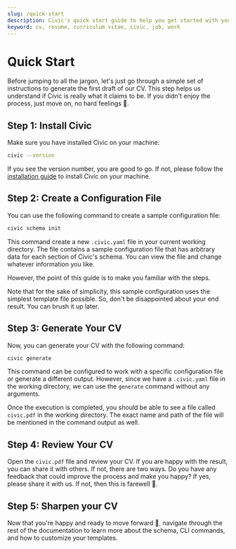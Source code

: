 ```yaml
---
slug: /quick-start
description: Civic's quick start guide to help you get started with your CV.
keyword: cv, resume, curriculum vitae, civic, job, work
---
```


# Quick Start

Before jumping to all the jargon, let's just go through a simple set of
instructions to generate the first draft of our CV. This step helps us
understand if Civic is really what it claims to be. If you didn't enjoy the
process, just move on, no hard feelings 🥲.

## Step 1: Install Civic

Make sure you have installed Civic on your machine:

```bash
civic --version
```

If you see the version number, you are good to go. If not, please follow the
[installation guide](./02_installation) to install Civic on your machine.

## Step 2: Create a Configuration File

You can use the following command to create a sample configuration file:

```bash
civic schema init
```

This command create a new `.civic.yaml` file in your current working
directory. The file contains a sample configuration file that has arbitrary
data for each section of Civic's schema. You can view the file and change
whatever information you like.

However, the point of this guide is to make you familiar with the steps.

Note that for the sake of simplicity, this sample configuration uses the
simplest template file possible. So, don't be disappointed about your end
result. You can brush it up later.

## Step 3: Generate Your CV

Now, you can generate your CV with the following command:

```bash
civic generate
```

This command can be configured to work with a specific configuration file or
generate a different output. However, since we have a `.civic.yaml` file in
the working directory, we can use the `generate` command without any arguments.

Once the execution is completed, you should be able to see a file called
`civic.pdf` in the working directory. The exact name and path of the file
will be mentioned in the command output as well.

## Step 4: Review Your CV

Open the `civic.pdf` file and review your CV. If you are happy with the
result, you can share it with others. If not, there are two ways. Do you
have any feedback that could improve the process and make you happy? If yes,
please share it with us. If not, then this is farewell 👋.

## Step 5: Sharpen your CV

Now that you're happy and ready to move forward 🎉, navigate through the rest
of the documentation to learn more about the schema, CLI commands, and how
to customize your templates.
